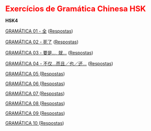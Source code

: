 <p><span style="color: #ff0000; font-size: 18pt;"><strong>Exercícios de Gramática Chinesa HSK</strong></span></p>


<strong>HSK4</strong>

<a href="HSK4 - 01.html">GRAMÁTICA 01 - 全</a>
 (<a href="HSK4 - 01 - respostas.html">Respostas</a>)
 
<a href="HSK4 - 02.html">GRAMÁTICA 02 - 死了</a>
 (<a href="HSK4 - 02 - respostas.html">Respostas</a>)

<a href="HSK4 - 03.html">GRAMÁTICA 03 - 要是..., 就...</a>
 (<a href="HSK4 - 03 - respostas.html">Respostas</a>)
 
<a href="HSK4 - 04.html">GRAMÁTICA 04 - 不仅...而且／也／还...</a>
 (<a href="HSK4 - 04 - respostas.html">Respostas</a>)
 
<a href="HSK4 - 05.html">GRAMÁTICA 05 </a>
 (<a href="HSK4 - 05 - respostas.html">Respostas</a>)

 <a href="HSK4 - 06.html">GRAMÁTICA 06 </a>
 (<a href="HSK4 - 06 - respostas.html">Respostas</a>)

 <a href="HSK4 - 07.html">GRAMÁTICA 07 </a>
 (<a href="HSK4 - 07 - respostas.html">Respostas</a>)

 <a href="HSK4 - 08.html">GRAMÁTICA 08 </a>
 (<a href="HSK4 - 08 - respostas.html">Respostas</a>)

 <a href="HSK4 - 09.html">GRAMÁTICA 09 </a>
 (<a href="HSK4 - 09 - respostas.html">Respostas</a>)
 
 <a href="HSK4 - 10.html">GRAMÁTICA 10 </a>
 (<a href="HSK4 - 10 - respostas.html">Respostas</a>)
 
